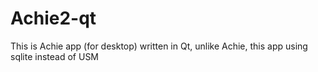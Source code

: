 # Achie2-qt
This is Achie app (for desktop) written in Qt, unlike Achie, this app using sqlite instead of USM
